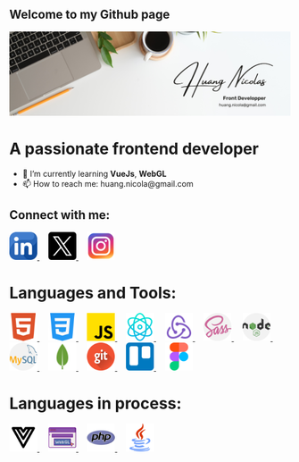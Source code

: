## Welcome to my Github page

![hNnicolas](https://github.com/hNnicolas/hNnicolas/blob/main/Banner%20github.png)

# A passionate frontend developer 


<ul>
  <li>🌱 I’m currently learning <strong>VueJs</strong>, <strong>WebGL</strong>
  <li>📫 How to reach me: huang.nicola@gmail.com</li>
</ul>

## Connect with me:

<a href="https://www.linkedin.com/in/huang-nicolas">
  <img src="https://github.com/hNnicolas/hNnicolas/blob/main/linkedin.png" alt="LinkedIn" width="50" height="50">
</a>&nbsp;&nbsp;&nbsp;

<a href="https://x.com/hf_nicolas">
  <img src="https://github.com/hNnicolas/hNnicolas/blob/main/twitter.png" alt="Twitter" width="50" height="50">
</a>&nbsp;&nbsp;&nbsp;

<a href="https://www.instagram.com/hfnicolas_/">
  <img src="https://github.com/hNnicolas/hNnicolas/blob/main/instagram.png" alt="Instagram" width="50" height="50">
</a>

# Languages and Tools:

<a href="https://developer.mozilla.org/fr/docs/Web/HTML">
  <img src="https://github.com/hNnicolas/hNnicolas/blob/main/html5.png" alt="HTML5" width="50" height="50">
</a>&nbsp;&nbsp;&nbsp;

<a href="https://developer.mozilla.org/fr/docs/Web/CSS">
  <img src="https://github.com/hNnicolas/hNnicolas/blob/main/css-3.png" alt="CSS3" width="50" height="50">
</a>&nbsp;&nbsp;&nbsp;

<a href="https://developer.mozilla.org/fr/docs/Web/JavaScript">
  <img src="https://github.com/hNnicolas/hNnicolas/blob/main/js.png" alt="JavaScript" width="50" height="50">
</a>&nbsp;&nbsp;&nbsp;

<a href="https://reactjs.org/">
  <img src="https://github.com/hNnicolas/hNnicolas/blob/main/React.png" alt="React" width="50" height="50">
</a>&nbsp;&nbsp;&nbsp;

<a href="https://redux.js.org/">
  <img src="https://github.com/hNnicolas/hNnicolas/blob/main/redux.png" alt="Redux" width="50" height="50">
</a>&nbsp;&nbsp;&nbsp;

<a href="https://sass-lang.com/">
  <img src="https://github.com/hNnicolas/hNnicolas/blob/main/sass.png" alt="Sass" width="50" height="50">
</a>&nbsp;&nbsp;&nbsp;

<a href="https://nodejs.org/">
  <img src="https://github.com/hNnicolas/hNnicolas/blob/main/nodejs.png" alt="Node.js" width="50" height="50">
</a>&nbsp;&nbsp;&nbsp;

<a href="https://www.mysql.com/">
  <img src="https://github.com/hNnicolas/hNnicolas/blob/main/mysql.png" alt="MySQL" width="50" height="50">
</a>&nbsp;&nbsp;&nbsp;

<a href="https://www.mongodb.com/">
  <img src="https://github.com/hNnicolas/hNnicolas/blob/main/mongodb.png" alt="MongoDB" width="50" height="50">
</a>&nbsp;&nbsp;&nbsp;

<a href="https://git-scm.com/">
  <img src="https://github.com/hNnicolas/hNnicolas/blob/main/git.png" alt="Git" width="50" height="50">
</a>&nbsp;&nbsp;&nbsp;

<a href="https://trello.com/">
  <img src="https://github.com/hNnicolas/hNnicolas/blob/main/trello.png" alt="Trello" width="50" height="50">
</a>&nbsp;&nbsp;&nbsp;

<a href="https://www.figma.com/">
  <img src="https://github.com/hNnicolas/hNnicolas/blob/main/figma.png" alt="Figma" width="50" height="50">
</a>

# Languages in process:

<a href="https://vuejs.org/">
  <img src="https://github.com/hNnicolas/hNnicolas/blob/main/vuejs.png" alt="Vue.js" width="50" height="50">
</a>&nbsp;&nbsp;&nbsp;

<a href="https://www.khronos.org/webgl/">
  <img src="https://github.com/hNnicolas/hNnicolas/blob/main/webgl.png" alt="WebGL" width="50" height="50">
</a>&nbsp;&nbsp;&nbsp;

<a href="https://www.php.net/">
  <img src="https://github.com/hNnicolas/hNnicolas/blob/main/php.png" alt="PHP" width="50" height="50">
</a>&nbsp;&nbsp;&nbsp;

<a href="https://www.java.com/">
  <img src="https://github.com/hNnicolas/hNnicolas/blob/main/java.png" alt="Java" width="50" height="50">
</a>
